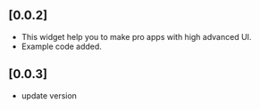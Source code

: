 ## [0.0.2]

* This widget help you to make pro apps with high advanced UI.
* Example code added.

## [0.0.3]
* update version
